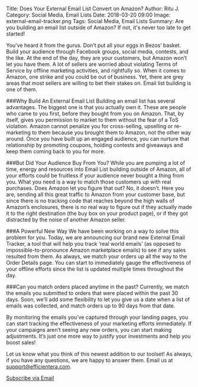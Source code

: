 Title: Does Your External Email List Convert on Amazon?
Author: Ritu J.
Category: Social Media, Email Lists
Date: 2018-03-20 09:00
Image: external-email-tracker.png
Tags: Social Media, Email Lists
Summary: Are you building an email list outside of Amazon? If not, it's never too late to get started!

You’ve heard it from the gurus. Don’t put all your eggs in Bezos’ basket. Build your audience through Facebook groups, social media, contests, and the like. At the end of the day, they are your customers, but Amazon won’t let you have them. A lot of sellers are worried about violating Terms of Service by offline marketing activities, and rightfully so. When it comes to Amazon, one strike and you could be out of business. Yet, there are grey areas that most sellers are willing to bet their stakes on. Email list building is one of them.</p>

###Why Build An External Email List
Building an email list has several advantages. The biggest one is that you actually own it. These are people who came to you first, before they bought from you on Amazon. That, by itself, gives you permission to market to them without the fear of a ToS violation. Amazon cannot penalize you for cross-selling, upselling or re-marketing to them because you brought them to Amazon, not the other way around. Once you have built up an engaged audience, you can nurture that relationship by promoting coupons, holding contests and giveaways and keep them coming back to you for more.

###But Did Your Audience Buy From You?
While you are pumping a lot of time, energy and resources into Email List building outside of Amazon, all of your efforts could be fruitless if your audience never bought a thing from you. What you need is a way to match those customers up with real purchases. Does Amazon let you figure that out? No, it doesn’t. Here you are, sending all this great traffic to Amazon from your customer base, but since there is no tracking code that reaches beyond the high walls of Amazon’s enclosures, there is no real way to figure out if they actually made it to the right destination (the buy box on your product page), or if they got distracted by the noise of another Amazon seller.


###A Powerful New Way
We have been working on a way to solve this problem for you. Today, we are announcing our brand new External Email Tracker, a tool that will help you track ‘real world emails’ (as opposed to impossible-to-pronounce Amazon marketplace emails) to see if any sales resulted from them. As always, we match your orders up all the way to the Order Details page. You can start to immediately gauge the effectiveness of your offline efforts since the list is updated multiple times throughout the day.


###Can you match orders placed anytime in the past?
Currently, we match the emails you submitted to orders that were placed within the past 30 days. Soon, we'll add some flexibility to let you give us a date when a list of emails was collected, and match orders up to 90 days from that date.

By monitoring the emails you’ve captured through your landing pages, you can start tracking the effectiveness of your marketing efforts immediately. If your campaigns aren’t seeing any new orders, you can start making adjustments. It’s just one more way to justify your investments and help you boost sales!

Let us know what you think of this newest addition to our toolset! As always, if you have any questions, we are happy to answer them. Email us at support@efficientera.com.



<a class="btn btn-primary" href="https://efficientera.leadpages.co/leadbox/121f91a73f72a2%3A12c54680e746dc/5687539843203072/" target="_blank">Subscribe via Email</a><script data-leadbox="121f91a73f72a2:12c54680e746dc" data-url="https://efficientera.leadpages.co/leadbox/121f91a73f72a2%3A12c54680e746dc/5687539843203072/" data-config="%7B%7D" type="text/javascript" src="https://efficientera.leadpages.co/leadbox-1468522675.js"></script>




